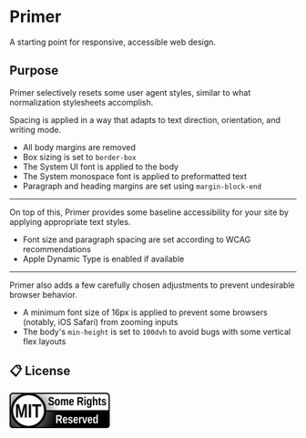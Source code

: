# Primer

A starting point for responsive, accessible web design.

## Purpose

Primer selectively resets some user agent styles, similar to what
normalization stylesheets accomplish.

Spacing is applied in a way that adapts to text direction, orientation, and
writing mode.

- All body margins are removed
- Box sizing is set to `border-box`
- The System UI font is applied to the body
- The System monospace font is applied to preformatted text
- Paragraph and heading margins are set using `margin-block-end`

---

On top of this, Primer provides some baseline accessibility for your site by
applying appropriate text styles.

- Font size and paragraph spacing are set according to WCAG recommendations
- Apple Dynamic Type is enabled if available

---

Primer also adds a few carefully chosen adjustments to prevent undesirable
browser behavior.

- A minimum font size of 16px is applied to prevent some browsers
  (notably, iOS Safari) from zooming inputs
- The body's `min-height` is set to `100dvh` to avoid bugs with some vertical
  flex layouts

## 📋 License

[![MIT License - Some rights reserved](https://raw.githubusercontent.com/clairelizbet/licenses/main/mit/mit.svg)](license.md)
